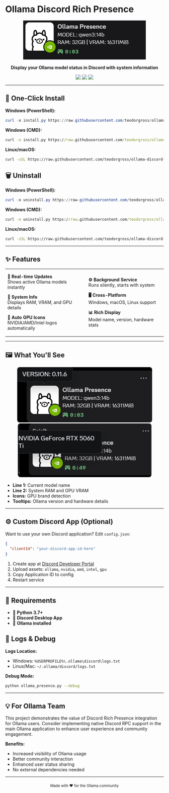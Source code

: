 # Ollama Discord Rich Presence

<p align="center">
  <img src="main.png" />
</p>

<p align="center">
  <strong>Display your Ollama model status in Discord with system information</strong>
</p>

<p align="center">
  <img src="https://img.shields.io/badge/Python-3.7+-blue.svg?style=for-the-badge&logo=python"/>
  <img src="https://img.shields.io/badge/Discord-RPC-5865F2.svg?style=for-the-badge&logo=discord"/>
  <img src="https://img.shields.io/badge/Ollama-Compatible-00D4AA.svg?style=for-the-badge"/>
</p>

---

## 🚀 One-Click Install

**Windows (PowerShell):**
```powershell
curl -o install.py https://raw.githubusercontent.com/teodorgross/ollama-discord-presence/main/install.py; python install.py
```

**Windows (CMD):**
```cmd
curl -o install.py https://raw.githubusercontent.com/teodorgross/ollama-discord-presence/main/install.py && python install.py
```

**Linux/macOS:**
```bash
curl -sSL https://raw.githubusercontent.com/teodorgross/ollama-discord-presence/main/install.py | python3
```

## 🗑️ Uninstall

**Windows (PowerShell):**
```powershell
curl -o uninstall.py https://raw.githubusercontent.com/teodorgross/ollama-discord-presence/main/uninstall.py; python uninstall.py
```

**Windows (CMD):**
```cmd
curl -o uninstall.py https://raw.githubusercontent.com/teodorgross/ollama-discord-presence/main/uninstall.py && python uninstall.py
```

**Linux/macOS:**
```bash
curl -sSL https://raw.githubusercontent.com/teodorgross/ollama-discord-presence/main/uninstall.py | python3
```

---

## ✨ Features

<table>
<tr>
<td>

**🔄 Real-time Updates**  
Shows active Ollama models instantly

**💾 System Info**  
Displays RAM, VRAM, and GPU details

**🎨 Auto GPU Icons**  
NVIDIA/AMD/Intel logos automatically

</td>
<td>

**⚙️ Background Service**  
Runs silently, starts with system

**🖥️ Cross-Platform**  
Windows, macOS, Linux support

**📊 Rich Display**  
Model name, version, hardware stats

</td>
</tr>
</table>

---

## 🖼️ What You'll See

<p align="center">
  <img src="version.png" alt="Rich Presence Preview" style="border-radius: 8px;"/>
  <img src="gpu.png" alt="Rich Presence Preview" style="border-radius: 8px;"/>
</p>

- **Line 1:** Current model name
- **Line 2:** System RAM and GPU VRAM  
- **Icons:** GPU brand detection
- **Tooltips:** Ollama version and hardware details

---

## ⚙️ Custom Discord App (Optional)

Want to use your own Discord application? Edit `config.json`:

```json
{
  "clientId": "your-discord-app-id-here"
}
```

1. Create app at [Discord Developer Portal](https://discord.com/developers/applications)
2. Upload assets: `ollama`, `nvidia`, `amd`, `intel`, `gpu`
3. Copy Application ID to config
4. Restart service

---

## 🔧 Requirements

- 🐍 **Python 3.7+**
- 💬 **Discord Desktop App**
- 🦙 **Ollama installed**

## 📝 Logs & Debug

**Logs Location:**
- Windows: `%USERPROFILE%\.ollama\discord\logs.txt`
- Linux/Mac: `~/.ollama/discord/logs.txt`

**Debug Mode:**
```bash
python ollama_presence.py --debug
```

---

## 💡 For Ollama Team

This project demonstrates the value of Discord Rich Presence integration for Ollama users. Consider implementing native Discord RPC support in the main Ollama application to enhance user experience and community engagement.

**Benefits:**
- Increased visibility of Ollama usage
- Better community interaction
- Enhanced user status sharing
- No external dependencies needed

---

<p align="center">
  <sub>Made with ❤️ for the Ollama community</sub>
</p>
